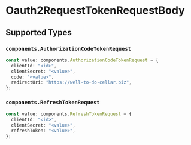 # Oauth2RequestTokenRequestBody


## Supported Types

### `components.AuthorizationCodeTokenRequest`

```typescript
const value: components.AuthorizationCodeTokenRequest = {
  clientId: "<id>",
  clientSecret: "<value>",
  code: "<value>",
  redirectUri: "https://well-to-do-cellar.biz",
};
```

### `components.RefreshTokenRequest`

```typescript
const value: components.RefreshTokenRequest = {
  clientId: "<id>",
  clientSecret: "<value>",
  refreshToken: "<value>",
};
```

